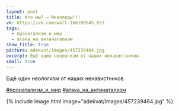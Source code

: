 ```yaml
---
layout: post
title: Кто мы? — Мизопеды!!!
vk: https://vk.com/wall-166188545_653
tags:
  - пронатализм_и_мир
  - атака_на_антинатализм
show_title: true
picture: adekvat/images/457239464.jpg
excerpt: Ещё один неологизм от наших ненавистников.
small: true
---
```

Ещё один неологизм от наших ненавистников.

[#пронатализм_и_мир](poisk.html#пронатализм_и_мир)
[#атака_на_антинатализм](poisk.html#атака_на_антинатализм)

{% include image.html image="adekvat/images/457239464.jpg" %}